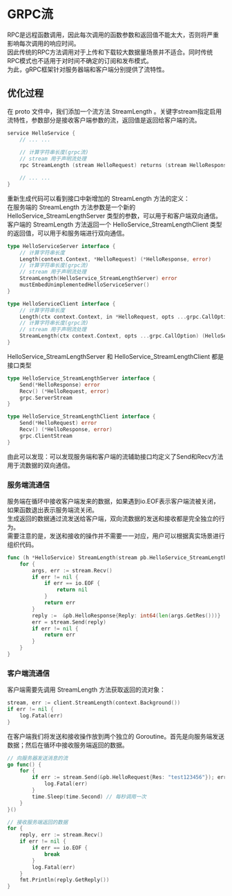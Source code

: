 # GRPC流

RPC是远程函数调用，因此每次调用的函数参数和返回值不能太大，否则将严重影响每次调用的响应时间。  
因此传统的RPC方法调用对于上传和下载较大数据量场景并不适合。同时传统RPC模式也不适用于对时间不确定的订阅和发布模式。  
为此，gRPC框架针对服务器端和客户端分别提供了流特性。  

## 优化过程

在 proto 文件中，我们添加一个流方法 StreamLength 。关键字stream指定启用流特性，参数部分是接收客户端参数的流，返回值是返回给客户端的流。

```go
service HelloService {
    // ... ...
    
    // 计算字符串长度(grpc流)
    // stream 用于声明流处理
    rpc StreamLength (stream HelloRequest) returns (stream HelloResponse);

    // ... ...
}
```

重新生成代码可以看到接口中新增加的 StreamLength 方法的定义：  
在服务端的 StreamLength 方法参数是一个新的 HelloService_StreamLengthServer 类型的参数，可以用于和客户端双向通信。  
客户端的 StreamLength 方法返回一个 HelloService_StreamLengthClient 类型的返回值，可以用于和服务端进行双向通信。

```go
type HelloServiceServer interface {
	// 计算字符串长度
	Length(context.Context, *HelloRequest) (*HelloResponse, error)
	// 计算字符串长度(grpc流)
	// stream 用于声明流处理
	StreamLength(HelloService_StreamLengthServer) error
	mustEmbedUnimplementedHelloServiceServer()
}

type HelloServiceClient interface {
    // 计算字符串长度
    Length(ctx context.Context, in *HelloRequest, opts ...grpc.CallOption) (*HelloResponse, error)
    // 计算字符串长度(grpc流)
    // stream 用于声明流处理
    StreamLength(ctx context.Context, opts ...grpc.CallOption) (HelloService_StreamLengthClient, error)
}
```

HelloService_StreamLengthServer 和 HelloService_StreamLengthClient 都是接口类型

```go
type HelloService_StreamLengthServer interface {
    Send(*HelloResponse) error
    Recv() (*HelloRequest, error)
    grpc.ServerStream
}

type HelloService_StreamLengthClient interface {
	Send(*HelloRequest) error
	Recv() (*HelloResponse, error)
	grpc.ClientStream
}
```

由此可以发现：可以发现服务端和客户端的流辅助接口均定义了Send和Recv方法用于流数据的双向通信。

### 服务端流通信

服务端在循环中接收客户端发来的数据，如果遇到io.EOF表示客户端流被关闭，如果函数退出表示服务端流关闭。  
生成返回的数据通过流发送给客户端，双向流数据的发送和接收都是完全独立的行为。  
需要注意的是，发送和接收的操作并不需要一一对应，用户可以根据真实场景进行组织代码。

```go
func (h *HelloService) StreamLength(stream pb.HelloService_StreamLengthServer) error {
	for {
		args, err := stream.Recv()
		if err != nil {
			if err == io.EOF {
				return nil
			}
			return err
		}
		reply :=  &pb.HelloResponse{Reply: int64(len(args.GetRes()))}
		err = stream.Send(reply)
		if err != nil {
			return err
		}
	}
}
```

### 客户端流通信

客户端需要先调用 StreamLength 方法获取返回的流对象：

```go
stream, err := client.StreamLength(context.Background())
if err != nil {
    log.Fatal(err)
}
```

在客户端我们将发送和接收操作放到两个独立的 Goroutine。首先是向服务端发送数据；然后在循环中接收服务端返回的数据。

```go
// 向服务器发送消息的流
go func() {
    for {
        if err := stream.Send(&pb.HelloRequest{Res: "test123456"}); err != nil {
            log.Fatal(err)
        }
        time.Sleep(time.Second) // 每秒调用一次
    }
}()

// 接收服务端返回的数据
for {
    reply, err := stream.Recv()
    if err != nil {
        if err == io.EOF {
            break
        }
        log.Fatal(err)
    }
    fmt.Println(reply.GetReply())
}
```